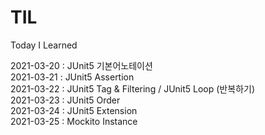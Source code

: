# TIL
Today I Learned

2021-03-20 : JUnit5 기본어노테이션 <br>
2021-03-21 : JUnit5 Assertion <br>
2021-03-22 : JUnit5 Tag & Filtering / JUnit5 Loop (반복하기) <br>
2021-03-23 : JUnit5 Order <br>
2021-03-24 : JUnit5 Extension <br>
2021-03-25 : Mockito Instance <br>
